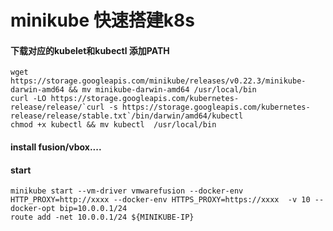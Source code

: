 # minikube 快速搭建k8s

#### 下载对应的kubelet和kubectl 添加PATH
```
wget https://storage.googleapis.com/minikube/releases/v0.22.3/minikube-darwin-amd64 && mv minikube-darwin-amd64 /usr/local/bin
curl -LO https://storage.googleapis.com/kubernetes-release/release/`curl -s https://storage.googleapis.com/kubernetes-release/release/stable.txt`/bin/darwin/amd64/kubectl
chmod +x kubectl && mv kubectl  /usr/local/bin
```

#### install fusion/vbox....

#### start

```
minikube start --vm-driver vmwarefusion --docker-env HTTP_PROXY=http://xxxx --docker-env HTTPS_PROXY=https://xxxx  -v 10 --docker-opt bip=10.0.0.1/24 
route add -net 10.0.0.1/24 ${MINIKUBE-IP}
```